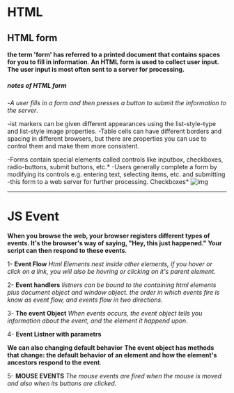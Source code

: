 # HTML
## HTML form
**the term 'form' has referred to a printed document that contains spaces for you to fill in information**.
**An HTML form is used to collect user input. The user input is most often sent to a server for processing.**

##### notes of HTML form
-*A user fills in a form and then presses a button to submit the information to the server*.

-ist markers can be given different appearances using the list-style-type and list-style image properties.
-Table cells can have different borders and spacing in different browsers, but there are properties you can use to control them and make them more consistent.

-Forms contain special elements called controls like inputbox, checkboxes, radio-buttons, submit buttons, etc.* -Users generally complete a form by modifying its controls e.g. entering text, selecting items, etc. and submitting -this form to a web server for further processing.
Checkboxes*
![img](https://www.htmlgoodies.com/imagesvr_ce/1902/HTML%20Form.PNG)

-----------------------------------------------------------------------------------------------------
# JS Event
**When you browse the web, your browser registers different types of events. It's the browser's way of saying, "Hey, this just happened." Your script can then respond to these events**.

1-  **Event Flow**
*Html Elements nest inside other elements, if you hover or click on a link, you will also be hovring or clicking on it's parent element*.

2-  **Event handlers**
*listners can be bound to the containing html elements plus document object and window object. the order in which events fire is know as event flow, and events flow in two directions*.


 3-  **The event Object**
*When events occurs, the event object tells you information about the event, and the element it happend upon*.


4- **Event Listner with parametrs**


 **We can also changing default behavior**
**The event object has methods that change: the default behavior of an element and how the element's ancestors respond to the event**.

 5- **MOUSE EVENTS**
*The mouse events are fired when the mouse is moved and also when its buttons are clicked.*

